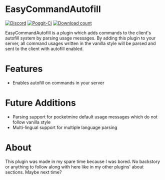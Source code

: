 # EasyCommandAutofill
[![Discord](https://img.shields.io/badge/chat-on%20discord-7289da.svg)](https://discord.gg/tZQMhBQ)
[![Poggit-Ci](https://poggit.pmmp.io/ci.shield/jasonwynn10/EasyCommandAutofill/EasyCommandAutofill)](https://poggit.pmmp.io/ci/jasonwynn10/EasyCommandAutofill/EasyCommandAutofill)
[![Download count](https://poggit.pmmp.io/shield.dl.total/EasyCommandAutofill)](https://poggit.pmmp.io/p/EasyCommandAutofill)

EasyCommandAutofill is a plugin which adds commands to the client's autofill system by parsing usage messages. By adding this plugin to your server, all command usages written in the vanilla style will be parsed and sent to the client with autofill enabled.

# Features
* Enables autofill on commands in your server

# Future Additions
* Parsing support for pocketmine default usage messages which do not follow vanilla style
* Multi-lingual support for multiple language parsing

# About
This plugin was made in my spare time because I was bored. No backstory or anything to follow along with here like in my other plugins' about sections. Maybe next time?